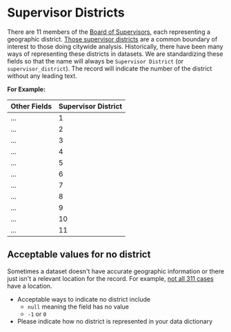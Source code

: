# Supervisor Districts

There are 11 members of the [Board of Supervisors](http://www.sfbos.org/), each representing a geographic district. [Those supervisor districts](https://data.sfgov.org/Geographic-Locations-and-Boundaries/Current-Supervisor-Districts/gq7k-pfb2) are a common boundary of interest to those doing citywide analysis. Historically, there have been many ways of representing these districts in datasets. We are standardizing these fields so that the name will always be `Supervisor District` \(or `supervisor_district`\). The record will indicate the number of the district without any leading text.

**For Example:**

| Other Fields | Supervisor District |
| --- | --- |
| ... | 1 |
| ... | 2 |
| ... | 3 |
| ... | 4 |
| ... | 5 |
| ... | 6 |
| ... | 7 |
| ... | 8 |
| ... | 9 |
| ... | 10 |
| ... | 11 |

## Acceptable values for no district

Sometimes a dataset doesn't have accurate geographic information or there just isn't a relevant location for the record. For example, [not all 311 cases](https://data.sfgov.org/City-Infrastructure/Case-Data-from-San-Francisco-311-SF311-/vw6y-z8j6) have a location.

* Acceptable ways to indicate no district include
  * `null` meaning the field has no value
  * `-1` or `0` 
* Please indicate how no district is represented in your data dictionary



